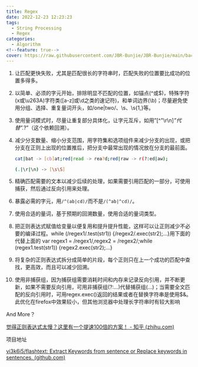 ```yaml
---
title: Regex
date: 2022-12-23 12:23:23
tags:
  - String Processing
  - Regex
categories:
  - Algorithm
<!--feature: true-->
cover: https://raw.githubusercontent.com/JBR-Bunjie/JBR-Bunjie/main/back.jpg
---
```


1. 让匹配更快失败，尤其是匹配很长的字符串时，匹配失败的位置要比成功的位置多得多。

2. 以简单、必须的字元开始，排除明显不匹配的位置，如锚点(^或$)，特殊字符(x或\u263A)字符类([a-z]或\d之类的速记符)，和单词边界(\b)；尽量避免使用分组、选择、重复量词开头，如/one|two/、\s、\s{1,}等。
3. 使用量词模式时，尽量让重复部分具体化，让字元互斥，如用”[^"\r\n]*”代替”.*?”（这个依赖回溯）。

4. 减少分支数量、缩小分支范围，用字符集和选项组件来减少分支的出现，或把分支在正则上出现的位置推后，把分支中最常出现的情况放在分支的最前面。

   ```bash
   cat|bat -> [cb]at;red|read -> rea?d;red|raw -> r(?:ed|aw); 
   
   (.|\r|\n) -> [\s\S]
   ```

5. 精确匹配需要的文本以减少后续的处理，如果需要引用匹配的一部分，可使用捕获，然后通过反向引用来处理。
6. 暴露必需的字元，用`/^(ab|cd)/`而不是`/(^ab|^cd)/`。
7. 使用合适的量词，基于预期的回溯数量，使用合适的量词类型。
8. 把正则表达式赋值给变量以便复用和提升提升性能，这样可以让正则减少不必要的编译过程。while (/regex1/.test(str1)) {/regex2/.exec(str2);…}用下面的代替上面的   var regex1 = /regex1/,regex2 = /regex2/;while (regex1.test(str1)) {regex2.exec(str2);…}
9. 将复杂的正则表达式拆分成简单的片段，每个正则只在上一个成功的匹配中查找，更高效，而且可以减少回溯。
10. 使用非捕获组，因为捕获组需要消耗时间和内存来记录反向引用，并不断更新，如果不需要反向引用，可用非捕获组(?:…)代替捕获组(…)；当需要全文匹配的反向引用时，可用regex.exec()返回的结果或者在替换字符串是使用$&。   此优化在firefox中效果较小，但其他浏览器中处理长字符串时有较大影响



And More？

[觉得正则表达式太慢？这里有一个提速100倍的方案！ - 知乎 (zhihu.com)](https://zhuanlan.zhihu.com/p/47401769)

项目地址

[vi3k6i5/flashtext: Extract Keywords from sentence or Replace keywords in sentences. (github.com)](https://github.com/vi3k6i5/flashtext)